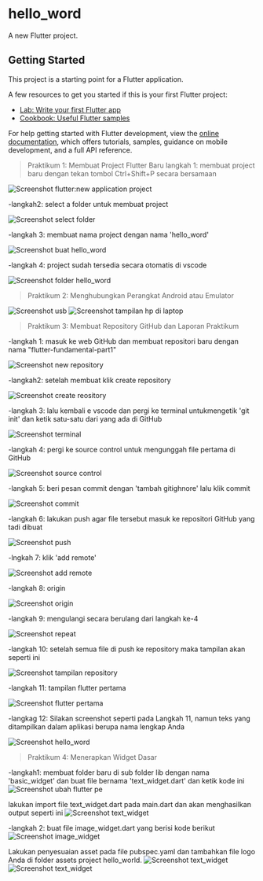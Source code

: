 # hello_word

A new Flutter project.

## Getting Started

This project is a starting point for a Flutter application.

A few resources to get you started if this is your first Flutter project:

- [Lab: Write your first Flutter app](https://docs.flutter.dev/get-started/codelab)
- [Cookbook: Useful Flutter samples](https://docs.flutter.dev/cookbook)

For help getting started with Flutter development, view the
[online documentation](https://docs.flutter.dev/), which offers tutorials,
samples, guidance on mobile development, and a full API reference.

> Praktikum 1: Membuat Project Flutter Baru
langkah 1: membuat project baru dengan tekan tombol Ctrl+Shift+P secara bersamaan

![Screenshot flutter:new application project](images/1.01.png)

-langkah2: select a folder untuk membuat project 

![Screenshot select folder](images/1.02.png)

-langkah 3: membuat nama project dengan nama 'hello_word'

![Screenshot buat hello_word](images/1.03.png)


-langkah 4: project sudah tersedia secara otomatis di vscode

![Screenshot folder hello_word](images/1.04.png)


> Praktikum 2: Menghubungkan Perangkat Android atau Emulator

![Screenshot usb](images/2.01.png)
![Screenshot tampilan hp di laptop](images/2.02.png)

> Praktikum 3: Membuat Repository GitHub dan Laporan Praktikum

-langkah 1: masuk ke web GitHub dan membuat repositori baru dengan nama  "flutter-fundamental-part1"

![Screenshot new repository](images/3.01.png)

-langkah2: setelah membuat klik create repository

![Screenshot create reository](images/3.02.png)

-langkah 3: lalu kembali e vscode dan pergi ke terminal untukmengetik 'git init' dan ketik satu-satu dari yang ada di GitHub

![Screenshot terminal](images/3.03.png)

-langkah 4: pergi ke source control untuk mengunggah file pertama di GitHub

![Screenshot source control](images/3.04.png)

-langkah 5: beri pesan commit dengan 'tambah gitighnore' lalu klik commit

![Screenshot commit](images/3.05.png)

-langkah 6: lakukan push agar file tersebut masuk ke repositori GitHub yang tadi dibuat

![Screenshot push](images/3.06.png)

-lngkah 7: klik 'add remote'

![Screenshot add remote](images/3.07.png)

-langkah 8: origin

![Screenshot origin](images/3.08.png)

-langkah 9: mengulangi secara berulang dari langkah ke-4

![Screenshot repeat](images/3.09.png)

-langkah 10: setelah semua file di push ke repository maka tampilan akan seperti ini

![Screenshot tampilan repository](images/3.10.png)

-langkah 11: tampilan flutter pertama 

![Screenshot flutter pertama](images/3.11.png)

-langkag 12: Silakan screenshot seperti pada Langkah 11, namun teks yang ditampilkan dalam aplikasi berupa nama lengkap Anda

![Screenshot hello_word](images/01.png)



> Praktikum 4: Menerapkan Widget Dasar

-langkah1: membuat folder baru di sub folder lib dengan nama 'basic_widget' dan buat file bernama 'text_widget.dart' dan ketik kode ini
![Screenshot ubah flutter pe](images/4.01.png)

lakukan import file text_widget.dart pada main.dart dan akan menghasilkan output seperti ini
![Screenshot text_widget](images/02.png)

-langkah 2: buat file image_widget.dart yang berisi kode berikut
![Screenshot image_widget](images/4.02.png)

Lakukan penyesuaian asset pada file pubspec.yaml dan tambahkan file logo Anda di folder assets project hello_world.
![Screenshot text_widget](images/assets.png)
![Screenshot text_widget](images/03.png)